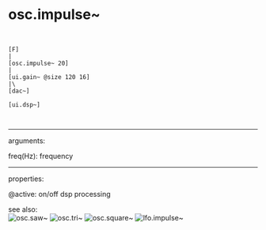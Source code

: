 # osc.impulse~

```


[F]
|
[osc.impulse~ 20]
|
[ui.gain~ @size 120 16]
|\
[dac~]

[ui.dsp~]

            
```
---
arguments:

freq(Hz): frequency<br>

---
properties:

@active: on/off dsp
            processing<br>

see also:<br>
![osc.saw~]("img/object_osc.saw~.png")
![osc.tri~]("img/object_osc.tri~.png")
![osc.square~]("img/object_osc.square~.png")
![lfo.impulse~]("img/object_lfo.impulse~.png")
